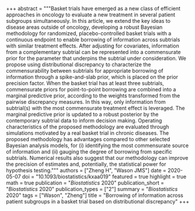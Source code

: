 +++
abstract = """Basket trials have emerged as a new class of efficient approaches in oncology to evaluate a new treatment in several patient subgroups simultaneously. In this article, we extend the key ideas to disease areas outside of oncology, developing a robust Bayesian methodology for randomized, placebo-controlled basket trials with a continuous endpoint to enable borrowing of information across subtrials with similar treatment effects. After adjusting for covariates, information from a complementary subtrial can be represented into a commensurate prior for the parameter that underpins the subtrial under consideration. We propose using distributional discrepancy to characterize the commensurability between subtrials for appropriate borrowing of information through a spike-and-slab prior, which is placed on the prior precision factor. When the basket trial has at least three subtrials, commensurate priors for point-to-point borrowing are combined into a marginal predictive prior, according to the weights transformed from the pairwise discrepancy measures. In this way, only information from subtrial(s) with the most commensurate treatment effect is leveraged. The marginal predictive prior is updated to a robust posterior by the contemporary subtrial data to inform decision making. Operating characteristics of the proposed methodology are evaluated through simulations motivated by a real basket trial in chronic diseases. The proposed methodology has advantages compared to other selected Bayesian analysis models, for (i) identifying the most commensurate source of information and (ii) gauging the degree of borrowing from specific subtrials. Numerical results also suggest that our methodology can improve the precision of estimates and, potentially, the statistical power for hypothesis testing."""
authors = ["Zheng H", "Wason JMS"]
date = 2020-05-07
doi = "10.1093/biostatistics/kxaa019"
featured = true
highlight = true
math = true
publication = "*Biostatistics* 2020"
publication_short = "*Biostatistics* 2020"
publication_types = ["2"]
summary = "*Biostatistics* 2020"
tags = ["Wason", "Zheng"]
title = "Borrowing of information across patient subgroups in a basket trial based on distributional discrepancy"
+++
